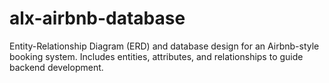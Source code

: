 # alx-airbnb-database
Entity-Relationship Diagram (ERD) and database design for an Airbnb-style booking system. Includes entities, attributes, and relationships to guide backend development. 
